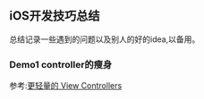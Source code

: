 ## iOS开发技巧总结
总结记录一些遇到的问题以及别人的好的idea,以备用。
### Demo1 controller的瘦身
参考:[更轻量的 View Controllers](https://objccn.io/issue-1-1/)
